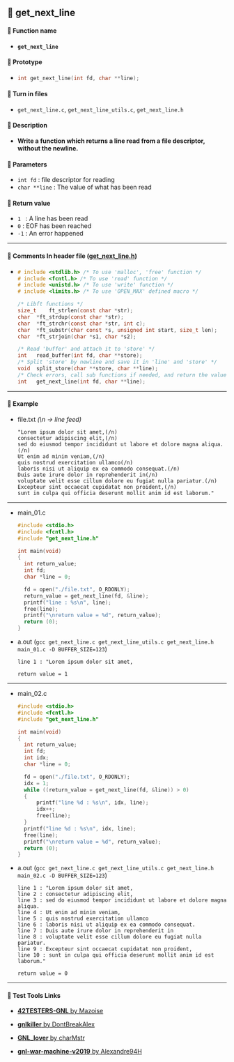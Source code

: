 ## :notebook_with_decorative_cover: get_next_line

#### :page_facing_up: Function name

- **`get_next_line`**

#### :page_facing_up: ​Prototype

- ```c
  int get_next_line(int fd, char **line);
  ```

#### :page_facing_up: Turn in files

- `get_next_line.c`, `get_next_line_utils.c`, `get_next_line.h`

#### :page_facing_up: ​Description

- **Write a function which returns a line read from a file descriptor, without the newline.**

#### :page_facing_up: Parameters

- `int fd` : file descriptor for reading
- `char **line` : The value of what has been read

#### :page_facing_up: Return value

- `1 ` : A line has been read
- `0` : EOF has been reached
- `-1` : An error happened

------

#### :page_facing_up: Comments In header file ([get_next_line.h](/get_next_line.h))

- ```c
  # include <stdlib.h> /* To use 'malloc', 'free' function */
  # include <fcntl.h> /* To use 'read' function */
  # include <unistd.h> /* To use 'write' function */
  # include <limits.h> /* To use 'OPEN_MAX' defined macro */

  /* Libft functions */
  size_t	ft_strlen(const char *str);
  char	*ft_strdup(const char *str);
  char	*ft_strchr(const char *str, int c);
  char	*ft_substr(char const *s, unsigned int start, size_t len);
  char	*ft_strjoin(char *s1, char *s2);

  /* Read 'buffer' and attach it to 'store' */
  int	read_buffer(int fd, char **store);
  /* Split 'store' by newline and save it in 'line' and 'store' */
  void	split_store(char **store, char **line);
  /* Check errors, call sub functions if needed, and return the value. */
  int	get_next_line(int fd, char **line);
  ```

------

#### :page_facing_up: Example

- file.txt *(\n -> line feed)*

  ```
  "Lorem ipsum dolor sit amet,(/n)
  consectetur adipiscing elit,(/n)
  sed do eiusmod tempor incididunt ut labore et dolore magna aliqua.(/n)
  Ut enim ad minim veniam,(/n)
  quis nostrud exercitation ullamco(/n)
  laboris nisi ut aliquip ex ea commodo consequat.(/n)
  Duis aute irure dolor in reprehenderit in(/n)
  voluptate velit esse cillum dolore eu fugiat nulla pariatur.(/n)
  Excepteur sint occaecat cupidatat non proident,(/n)
  sunt in culpa qui officia deserunt mollit anim id est laborum."
  ```

------

- main_01.c

  ```c
  #include <stdio.h>
  #include <fcntl.h>
  #include "get_next_line.h"

  int main(void)
  {
  	int return_value;
  	int fd;
  	char *line = 0;

  	fd = open("./file.txt", O_RDONLY);
  	return_value = get_next_line(fd, &line);
  	printf("line : %s\n", line);
  	free(line);
  	printf("\nreturn value = %d", return_value);
  	return (0);
  }
  ```

- a.out (`gcc get_next_line.c get_next_line_utils.c get_next_line.h main_01.c -D BUFFER_SIZE=123`)

  ```
  line 1 : "Lorem ipsum dolor sit amet,

  return value = 1
  ```

------

- main_02.c

  ```c
  #include <stdio.h>
  #include <fcntl.h>
  #include "get_next_line.h"

  int main(void)
  {
  	int return_value;
  	int fd;
  	int idx;
  	char *line = 0;

  	fd = open("./file.txt", O_RDONLY);
  	idx = 1;
  	while ((return_value = get_next_line(fd, &line)) > 0)
  	{
  		printf("line %d : %s\n", idx, line);
  		idx++;
  		free(line);
  	}
  	printf("line %d : %s\n", idx, line);
  	free(line);
  	printf("\nreturn value = %d", return_value);
  	return (0);
  }
  ```

- a.out (`gcc get_next_line.c get_next_line_utils.c get_next_line.h main_02.c -D BUFFER_SIZE=123`)

  ```
  line 1 : "Lorem ipsum dolor sit amet,
  line 2 : consectetur adipiscing elit,
  line 3 : sed do eiusmod tempor incididunt ut labore et dolore magna aliqua.
  line 4 : Ut enim ad minim veniam,
  line 5 : quis nostrud exercitation ullamco
  line 6 : laboris nisi ut aliquip ex ea commodo consequat.
  line 7 : Duis aute irure dolor in reprehenderit in
  line 8 : voluptate velit esse cillum dolore eu fugiat nulla pariatur.
  line 9 : Excepteur sint occaecat cupidatat non proident,
  line 10 : sunt in culpa qui officia deserunt mollit anim id est laborum."

  return value = 0
  ```



------

#### :link: Test Tools Links

- [**42TESTERS-GNL** by Mazoise](https://github.com/Mazoise/42TESTERS-GNL)

- [**gnlkiller** by DontBreakAlex](https://github.com/DontBreakAlex/gnlkiller)

- [**GNL_lover** by charMstr](https://github.com/charMstr/GNL_lover)
- [**gnl-war-machine-v2019** by Alexandre94H](https://github.com/Alexandre94H/gnl-war-machine-v2019 )
